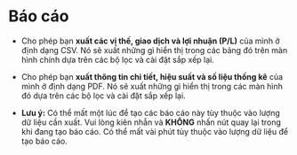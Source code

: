 # **Báo cáo**

- Cho phép bạn **xuất các vị thế, giao dịch và lợi nhuận (P/L)** của mình ở định dạng CSV. Nó sẽ xuất những gì hiển thị trong các bảng đó trên màn hình chính dựa trên các bộ lọc và cài đặt sắp xếp lại.
- Cho phép bạn **xuất thông tin chi tiết, hiệu suất và số liệu thống kê** của mình ở định dạng PDF. Nó sẽ xuất những gì hiển thị trong các màn hình đó dựa trên các bộ lọc và cài đặt sắp xếp lại.

- **Lưu ý:** Có thể mất một lúc để tạo các báo cáo này tùy thuộc vào lượng dữ liệu cần xuất. Vui lòng kiên nhẫn và **KHÔNG** nhấn nút quay lại trong khi đang tạo báo cáo.
Có thể mất vài phút tùy thuộc vào lượng dữ liệu để tạo báo cáo.
